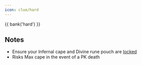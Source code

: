 ```yaml
---
icon: clue/hard
---
```


{{ bank('hard') }}

## Notes
- Ensure your Infernal cape and Divine rune pouch are [locked](https://oldschool.runescape.wiki/w/Trouver_parchment)
- Risks Max cape in the event of a PK death